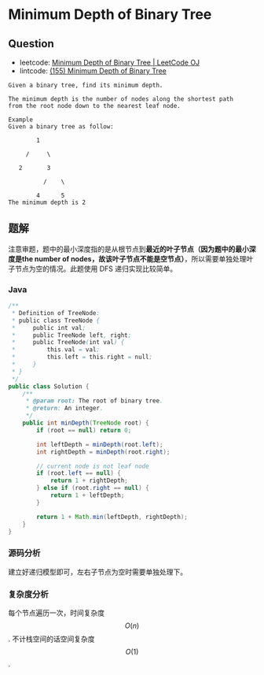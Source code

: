 # Minimum Depth of Binary Tree

## Question

* leetcode: [Minimum Depth of Binary Tree \| LeetCode OJ](https://leetcode.com/problems/minimum-depth-of-binary-tree/)
* lintcode: [\(155\) Minimum Depth of Binary Tree](http://www.lintcode.com/en/problem/minimum-depth-of-binary-tree/)

```text
Given a binary tree, find its minimum depth.

The minimum depth is the number of nodes along the shortest path
from the root node down to the nearest leaf node.

Example
Given a binary tree as follow:

        1

     /     \

   2       3

          /    \

        4      5
The minimum depth is 2
```

## 题解

注意审题，题中的最小深度指的是从根节点到**最近的叶子节点（因为题中的最小深度是the number of nodes，故该叶子节点不能是空节点）**，所以需要单独处理叶子节点为空的情况。此题使用 DFS 递归实现比较简单。

### Java

```java
/**
 * Definition of TreeNode:
 * public class TreeNode {
 *     public int val;
 *     public TreeNode left, right;
 *     public TreeNode(int val) {
 *         this.val = val;
 *         this.left = this.right = null;
 *     }
 * }
 */
public class Solution {
    /**
     * @param root: The root of binary tree.
     * @return: An integer.
     */
    public int minDepth(TreeNode root) {
        if (root == null) return 0;

        int leftDepth = minDepth(root.left);
        int rightDepth = minDepth(root.right);

        // current node is not leaf node
        if (root.left == null) {
            return 1 + rightDepth;
        } else if (root.right == null) {
            return 1 + leftDepth;
        }

        return 1 + Math.min(leftDepth, rightDepth);
    }
}
```

### 源码分析

建立好递归模型即可，左右子节点为空时需要单独处理下。

### 复杂度分析

每个节点遍历一次，时间复杂度 $$O(n)$$. 不计栈空间的话空间复杂度 $$O(1)$$.


